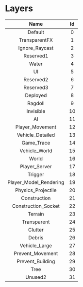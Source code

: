 # Layers

|Name|Id|
|:-:|:-:|
|Default|0|
|TransparentFX|1|
|Ignore_Raycast|2|
|Reserved1|3|
|Water|4|
|UI|5|
|Reserved2|6|
|Reserved3|7|
|Deployed|8|
|Ragdoll|9|
|Invisible|10|
|AI|11|
|Player_Movement|12|
|Vehicle_Detailed|13|
|Game_Trace|14|
|Vehicle_World|15|
|World|16|
|Player_Server|17|
|Trigger|18|
|Player_Model_Rendering|19|
|Physics_Projectile|20|
|Construction|21|
|Construction_Socket|22|
|Terrain|23|
|Transparent|24|
|Clutter|25|
|Debris|26|
|Vehicle_Large|27|
|Prevent_Movement|28|
|Prevent_Building|29|
|Tree|30|
|Unused2|31|

